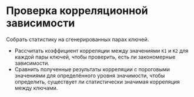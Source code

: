 # Проверка корреляционной зависимости
Собрать статистику на сгенерированных парах ключей.
   - Рассчитать коэффициент корреляции между значениями `K1` и `K2` для каждой пары ключей, чтобы проверить, есть ли закономерные зависимости. 
   - Сравнить полученные результаты корреляции с пороговыми значениями для определённого уровня значимости, чтобы определить, существует ли статистически значимая корреляция между ключами.